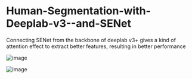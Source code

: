 # Human-Segmentation-with-Deeplab-v3--and-SENet
Connecting SENet from the backbone of deeplab v3+ gives a kind of attention effect to extract better features, resulting in better performance



![image](https://user-images.githubusercontent.com/105573554/236992359-09903c49-bc75-466a-b769-566e6251efc4.png)

![image](https://user-images.githubusercontent.com/105573554/236992460-14229553-de52-4f79-9533-ec901881383b.png)


